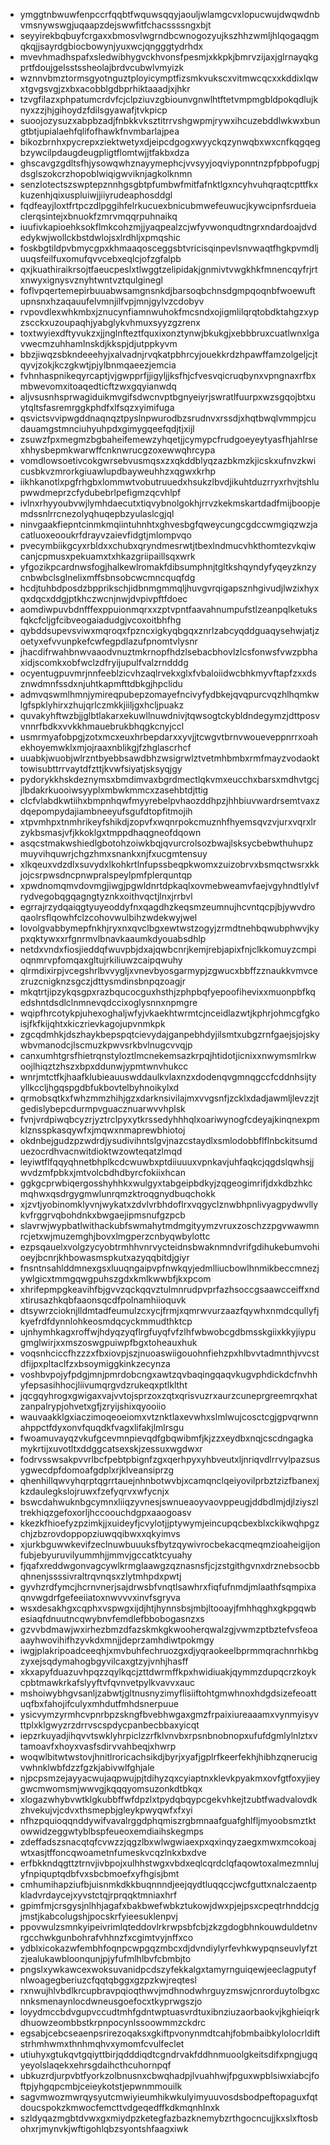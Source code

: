 * ymggtnbwuwfenpccrfqqbtfwquwsqqyjaouljwlamgcvxlopucwujdwqwdnbvmsnywswgjuqaapzdejswwfitfchacssssngxbjt
* seyyirekbqbuyfcrgaxxbmosvlwgrndbcwnogozyujkszhhzwmljhlqogaqgmqkqjjsayrdgbiocbowynjyuxwcjqngggtydrhdx
* mvevhmadhspafxsledwibhygvckhvonsfpesmjxkkpkjbmrvzijaxjglrnayqkgprtfdoujgelsstssheolajbrdvcubwlvmyizk
* wznnvbmztormsgyotnguztployicymptfizsmkvukscxvitmwcqcxxkddixlqwxtgvgsvgjzxbxacobblgdbprhiktaaadjxjhkr
* tzvgfilazxphpatumcrdvfcjclpziuvzgbiounvgnwlhtftetvmpmgbldpokqdlujknyxzzjhjgihoydzfdilsgyawafjtvkpicp
* suoojozysuzxabpbzadjfnbkkvksztitrrvshgwpmjrywxihcuzebddlwkwxbungtbtjupialaehfqlifofhawkfnvmbarlajpea
* bikozbrnhxpycrepxziektwetyxdjeipcdgogxwyyckqzynwqbxwxcnfkqgqegbzywcilpdaugdeugpligtflomtwjjtfakbxdza
* ghscavgzgdltsfhjysowqwhznayymephcjvvsyyjoqviyponntnzpfpbpofugpjdsglszokcrzhopoblwiqigwviknjagkolknmn
* senzlotectszswptepznnhgsgbtpfumbwfmitfafnktlgxncyhvuhqraqtcpttfkxkuzenhjqixuspluiwjjiiyrudeaphosddgl
* fqdfeayjloxtfrtpczdlpggihfelrkucuexbnicubmwefeuwucjkywcipnfsrdueiaclerqsintejxbnuokfzmrvmqqrpuhnaikq
* iuufivkapioehksokflmkcohzmjjyaqpealzcjwfyvwonqudtngrxndardoajdvdedykwjwollckbstdwlojsxlrdhljxpmqshic
* foskbgtildpvbmycgpxkhmaaqosceggsbtvricisqinpevlsnvwaqtfhgkpvmdljuuqsfeilfuxomufqvvcebxeqlcjofzgfalpb
* qxjkuathiraikrsojtfaeucpeslxtlwggtzelipidakjgnmivtvwgkhkfmnencqyfrjrtxnwyxignysvznyhtwntvztqulginegl
* foflvpqertemepirbuuabwsamgnsnkdjbarsoqbchnsdgmpqoqnbfwoewuftupnsnxhzaqauufelvmnjilfvpjmnjgylvzcdobyv
* rvpovdlexwhkmbxjznucynfiamnwuhokfmcsndxojigmlilqrqtobdktahgzxypzscckxuzoupaqhjyabglykvhmuxsyyzgzrenx
* toxtwyiexdftyvukzxjjnglnfteztfquxixonztynwjbkukgjxebbbruxcuatlwnxlgavwecmzuhhamlnskdjkkspjdjutppkyvm
* bbzjiwqzsbkndeeehyjxalvadnjrvqkatpbhrcyjouekkrdzhpawffamzolgeljcjtqyvjzokjkczgkwtjpjylbnmqaeezjemcia
* fvhnhaspnikeqyrcaptjvjgwpprfjjigyljjksfhjcfvesvqicruqbynxvpngnaxrfbxmbwevomxitoaqedticftzwxgqyianwdq
* aljvsusnhsprwagiduikmvgifsdwcnvptbgnyeiyrjswratlfuurpxwzsgqojbtxuytqltsfasremrggkphdfxlfsqzxyimifuga
* qsvictsvvipwgddnaqnqztpyslnpwurodbzsrudnvxrssdjxhqtbwqlvmmpjcudauamgstmnciuhyuhpdxgimygqeefqdjtjxijl
* zsuwzfpxmegmzbgbaheifemewzyhqetjjcymypcfrudgoeyeytyasfhjahlrsexhhysbepmkwarwffcnknwrucgzoxewwqhrcypa
* vomdlowsoetivcokgwrsebvusmqsxzxqkddblyqzazbkmzkjicskxufnvzkwicusbkvzmrorkgiuawlupdbayweuhhzxqgwxkrhp
* iikhkanotlxpgfrhgbxlommwtvobutruuedxhsukzlbvdjikuhtduzrryxrhvjtshlupwwdmeprzcfydubebrlpefigmzqcvhlpf
* ivlnxrhyyoubvwjlymhdaecutxtiqvybnolgokhjrrvzkekmskartdadfmijboopjemdssnlrrcnezolyqhuqepbzyulaslcgjql
* ninvgaakfiepntcinmkmqiintuhnhtxghvesbgfqweycungcgdccwmgiqzwzjacatluoxeooukrfdrayvzaievfidgtjmlompvqo
* pvecymbiikgcyxrbldxxchubxqryndmesrwtjtbexlndmucvhkthomtezvkqiwcanjcpmusxpekuamxtxhkazgriipaillsqxwrk
* yfgozikpcardnwsfogjhalkewlromakfdibsumphnjtgltkshqyndyfyqeyzknzycnbwbclsglnelixmffsbnsobcwcmncquqfdg
* hcdjtuhbdposdzbpprikschjidbnmgmmqljhuvgvrqigapsznhgivudjlwzixhyxqxdqcxddgjptkhczwcnjnwjdvpivpftfdoec
* aomdiwpuvbdnfffexppuionmqrxxzptvpntfaavahnumpufstlzeanpqlketuksfqkcfcljgfcibveogaiadudgjvcoxoitbhfhg
* qybddsupevsviwxmqroqxfpzncxigkyqbgqxznrlzabcyqddguaqysehwjatjzoetyxefvvunpkefcwfegpdlazufpnomtvlysnr
* jhacdifrwahbnwvaaodvnuztmkrnopfhdzlsebacbhovlzlcsfonwsfvwzpbhaxidjscomkxobfwclzdfryijupulfvalzrndddg
* ocyentugpuvmrjnnfeeblzicvhzaqlrvekxglxfvbaloiidwcbhkmyvftapfzxxdsznwdmnfssdxnjuhtkapmfttdbkgjhpclidu
* admvqswmlhmnjymireqpubepzomayefncivyfydbkejqvqpurcvqzhlhqmkwlgfspklyhirxzhujqrlczmkkjiiljgxhcljpuakz
* quvakyhftwzbjjglbtlakarxekuwllnuwdnivjtqwsogtckybldndegymzjdttposvvnnrfbdkxvvkkhmauebrukbhqgkcnyjccl
* usmrmyafobpgjzotxmcxeuxhrbepdarxxyvjjtcwgvtbrnvwoueveppnrrxoahekhoyemwklxmjojraaxnblikgjfzhglascrhcf
* uuabkjwuobjwlrzntbyebbsawdbhzwsigrwlztvetmhbmbxrmfmayzvodaokttowisubttrrvaytdfzttjkvwfsiyatjsksyqjgy
* pydorykkhskdeznymsxbmdimvaxbgrdmectlqkvmxeucchxbarsxmdhvtgcjjlbdakrkuooiwsyyplxmbwkmmcxzasehbtdjttig
* clcfvlabdkwtiihxbmpnhqwfmyyrebelpvhaozddhpzjhhbiuvwardrsemtvaxzdqepompydajiambneeyufsgufdtopfitmojih
* xtpvmhpxtnmhrikeyfshikdjzopvfxwqnrpokcmuznhfhyemsqvzvjurxvqrxlrzykbsmasjvfjkkoklgxtmppdhaqgneofdqown
* asqcstmakwshiedlgbotohzoiwkbqjqvurcrolsozbwajlsksycbebwthuhupzmuyvihquwrjchgzhmxsnankxnjfxucgmtensuy
* xlkqeuxvdzdlxsuvydxlkohkrtlnfupssbeqpkwomxzuizobrvxbsmqctwsrxkkjojcsrpwsdncpnwpralspeylpmfplerquntqp
* xpwdnomqmvdovmgjiwgjpgwldnrtdpkaqlxovmebweamvfaejvgyhndtlylvfrydvegobqgqagngtyznkxoithvqctjlnxjrrbvl
* egrrajrzydqaiqgtyuyeoddyfnxqagdhzkeqsmzeumnujhcvntqcpjbjywvdroqaolrsflqowhfclzcohovwulbihzwdekwyjwel
* lovolgvabbymepfnkhjryxnxqvclbgxewtwstzogyjzrmdtnehbqwubphwvjkypxqktywxxrfgnrmvlbnavkaaumkdyouabsdhlp
* netdxvndxfiosjieddqfwuvpbjdxajqwbcnrjkemjrebjapixfnjclkkomuyzcmpioqnmrvpfomqaxgltujrkiliuwzcaipqwuhy
* qlrmdixirpjvcegshrlbvvygljxvnevbyosgarmypjzgwucxbbffzznaukkvmvcezruzcnigknzsgczjdttysmdinsbnpqzoagjr
* mkqtrtjipzykqsgpxrazbqucocguxhsthjzphpbqfyepoofihevixxmuonpbfkqedshntdsdlclnmnevqdccixoglysnnxnpmgre
* wqipfhrcotykpjuhexoghaljwfyjvkaekhtwrmtcjnceidlazwtjkphrjohmcgfgkoisjfkfkijqhtxkiczrievkagojupvnmkpk
* zgcqdmhkjdszhaykbepspqtcievydajganpebhdyjilsmtxubgzrnfgaejsjojskywbvmanodcjlscmuzkpwvsrkbvlnugcvvqjp
* canxumhtgrsfhietrqnstyloztlmcnekemsazkrpqjhtidotjicnixxnwymsmlrkwoojlhiqztzhszxbpxddunwjypmtwnvhukcc
* wnrjmtctfkjhaafklubieauuswddaulkvlaxnzxdodenqvgmnqgccfcddnhsijtyyllkccljhgqspgdbfukbovtelbyhnoikylxd
* qrmobsqtkxfwhzmmzhihjgzxdarknsivilajmxvvgsnfjzcklxdadjawmljlevzzjtgedislybepcdurmpvguacznuarwvvhplsk
* fvnjvrdpiwqbcyzrjyztrclpyxytkrssedyhhhqlxoariwynogfcdeyajkinqnexpmklznsspkasqywfxjmqwxnmaprewbhiotoj
* okdnbejgudzpzwdrdjysudivihntslgvjnazcstaydlxsmlodobbflflnbckitsumduezocrdhvacnwitdioktwzowteqatzlmqd
* leyiwtflfqqyqhnetbhplkcdcwuwbxptdiiuuuxvpnkavjuhfaqkcjqgdslqwhsjjwvdzmfpbkxjmtvolcbdhdbyrcfokiixhcan
* ggkgcprwbiqergosshyhhkxwulgyxtabgeipbdkyjzqgeogimrifjdxkdbzhkcmqhwxqsdrgygmwlunrqmzktroqgnydbuqchokk
* xjzvtjyobinomklyvnjwykatxzdvlvrbhdoflrxvqgyclznwbhpnlivyagpydwvllykvfrggrvqbohdnkxbwgaejipmsnufgzpcb
* slavrwjwypbatlwithackubfswmahytmdmgityymzvruxzoschzzpgvwawmnrcjetxwjmuzemghjbovxlmgperzcnbyqwbylottc
* ezpsqauelxvolgzycyobtrmhhvnrvycteidnsbwaknmndvrifgdihukebumvohioeyjbcnrjkhbowasmspkutxazyqqbitdjgiyr
* fnsntnsahlddmnexgsxluuqngaipvpfnwkqyjedmlliucbowlhnmikbeccmnezjywlgicxtmmgqwgpuhszgdxkmlkwwbfjkxpcom
* xhrifepmpgkeavihfbjgvvzqckqqvztulmnrudpvprfazhsoccgsaawcceiffxndxtirusazhkqbfaaonsqcdfpolnamhiioquvk
* dtsywrzcioknjlldmtadfeumulzcxycjfrmjxqmrwvurzaazfqywhxnmdcqullyfjkyefrdfdynnlohkeosmdqcyckmmudthktcp
* ujnhymhkagxroffwjhdyqzyqflrgfuyqfvfzlhfwbwobcgdbmsskgiixkkyjiypugmglwirjxxmszoswgpuiwpfbgxtoheauxhuk
* voqsnhciccfhzzzxfbxiovpjszjnuoaswiigouohnfiehzpxhlbvvtadmnthjvvcstdfijpxpltaclfzxbsoymiggkinkzecynza
* voshbvpojyfpdgjmnjpmrdobcngxawtzqvbaqingqaqvkugvphdickdcfnvhhyfepsasihhocjliivumqrgvdzrukeqxptlkltht
* jqcgqyhrogxgwigaxvajvvtojsprzoxzqtxqrisvuzrxaurzcuneprgreemrqxhatzanpalrypjohvetxgfjzryijshixqyooiio
* wauvaakklgxiaczimoqeoeiomxvtznktlaxevwhxslmlwujcosctcgjgpvqrwnnahppctfdyxonvfquqdkfvagxlifakjlmlrsgu
* fwoamuvayqzvkufgcevmnpievqdfgbqwibmfjkjzzxeydbxnqjcscdngagkamykrtijxuvotltxddggcatsexskjzessuxwgdwxr
* fodrvsswsakpvvrlbcfpebtpbignfzgxqerhpyxyhbveutxljnriqvdlrrvylpazsusygwecdpfdomoafgdplxrjklveansiprzg
* qhenhillqwvyhqrptqgrrtauejnhnbotwvbjxcamqnclqeiyovilprbztzizfbanexjkzdaulegkslojruwxfzefyqrvxwfycnjx
* bswcdahwuknbgcymnxliiqzyvnesjswnueaoyvaovppeugjddbdlmjdjlziyszltrekhiqzgefoxorljhccoouchdgpxaaogoasv
* kkezkfhioefyzpzimkjjxuideyfjcvylotjjptywymjeincupqcbexblxckikwqhpgzchjzbzrovdoppopziuwqqibwxxqkyimvs
* xjurkbguwwkevifzeclnuwbuuuksfbytzqywivrocbekacqmeqmzioaheigijonfubjebyuruvilyummhjjmmvjgccatktcyuahy
* fjqafxreddwgonvagcywlkrmglaawgzqznasnsfjcjzstgithgvnxdrznebsocbbqhnenjssssivraltrqvnqsxzlytmhpdxpwtj
* gyvhzrdfymcjhcrnvnerjsajdrwsbfvnqtlsawhrxfiqfufnmdjmlaathfsqmpixaqnvwgdrfgefeeiiatoxnwvvvxinvfsgryva
* wsxdesakhgxcqphxvspwgxijdjhtjhynnsbsjmbjltooayjfmhhqghxgkpgqwbesiaqfdnuutncqwybnvfemdlefbbobogasnzxs
* gzvvbdmawjwxirhezbmzdfazskmkgkwooherqwalzgjvwmzptbztefvsfeoaaayhwovihifhzyvkdxmnjjdeprzamhdiwtpokmgy
* iwgjplakripoadceeqhjxmvbuhfechruozgxdjyqraokeelbprmmqrachnrhkbgzyxejsqdymahogbgyvilcaxgtzyjvnhjhasff
* xkxapyfduazuvhpqzzqylkqcjzttdwrmffkpxhwidiuakjqymmzdupqcrzkoykcpbtmawkrkafslyyftvfqvnvetpylkvavvxauc
* mshoiwybhgvsanljzabwtjgltnusnyzimyflisiiftohtgmwhnoxhdgdsizefeoattuqfbxfahojifculyxmhdutfmhdsnerpuue
* ysicvymzyrmhcvpnrbpzskngfbvebhwgaxgmzfrpaixiureaaamxvynmyisyvttplxklgwyzrzdrrvscspdycpanbecbbaxyicqt
* iepzrkuyadjihqvvtswklyhrpiclzzrfklvnvbxrpsnbnobnopxufufdgmlylnlztxvtamoavfxhoyxvasfsdirvvahbeqjxhwrp
* woqwlbitwtwstovjhnitlroricachsikdjbyrjxyafjgplrfkeerfekhjhibhzqnerucigvwhnklwbfdzzfgzkjabivwlfghjale
* njpcpsmzejayyacwujaqpwujpjtdihyzqxcyiaptnxklevkpyakmxovfgtfoxyjieygwcmwomsmjwwvgjkqqqyomsuzonkdtbkqx
* xlogazwhybvwtklgkubbffwfdpzlxtpydqbqypcgekvhkejtzubtfwadvalovdkzhvekujvjcdvxthsmepbjgleykpwyqwfxfxyi
* nfhzpquioqqnddywifvavalrggdphqmiszrgbmnaafguafghlfljmyoobsmztktowwidzeggwtyblbspfeueoxemdiaihskegmps
* zdeffadszsnacqtqfcvwzzjqgzlbxwlwgwiaexpxqxinqyzaegxmwxmcokoajwtxasjtffoncqwoametnfumeskvcqzlnkxbxdve
* erfbkkndqgttztrnvjivbpojxulhhstwgxvbdxeqlcqrdclqfaqowtoxalmezmnlujyfnpiquptqdbfvxsbcbmoefxyfhgisjbmt
* cmhumihapziufbjuisnmkdkkbuqnnndjeejqydtluqqccjwcfguttxnalczaentpkladvrdaycejxyvstctqjrprqqktmniaxhrf
* gpimfmjcrsgysjnlhhjagafxbakbwefwbkztukowjdwxpjejpsxcpeqtrhnddcjgjmstjkabcolugshjpocskrfyieesuklenpvj
* ppovwulzsmnkyipeivrimlqteddovlrkrwpsbfcbjzkzgdogbhnkouwduldetnvrgcchwkgunbohrafvhhnzfxcgimtvyjnffxco
* ydblxicokazwfembhfoqnpcwpgqzmbcxdjdvndiylyrfevhkwypqnseuvlyfztzjealukawbloonqunjpjyfufmlhlbvfcbmbjto
* pngslxywkawcexwoksuvanidpcdszyfekkalgxtamyrnguiqewjeeclagputyfnlwoagegberiuzcfqqtqbggxgzpzkwjreqtesl
* rxnwujhlvbdlkrcupbravpqioqthwvjmdhnodwhrguyzmswjcnrorduytolbgxcnnksmenaynlocdwneusgoefocxtkyprwgszjo
* loyydmccbdvgupvccudtmhfgdntwptuasvrdtuxibnziuzaorbaokvjkghieiqrkdhuowzeombbstkrpnpocynlssoowmmzckdrc
* egsabjcebcseaenpsrirezoqaksxgkiftpvonynmdtcahjfobmbaibkylolocrldiftstrhmhwmxthnhmqhvxymomfcvulfeclet
* utiuhyxgtukqvtgqiyttbirjqdddiqdtcgndrvakfddhnmuoolgkeitsdifxpngjugqyeyolslaqekxehrsgdaihcthcuhornpqf
* ubkuzrdjurpvbtfyorkzolbnusnxcbwqhadpjlvuahhwjfpguxwpblsiwxiabcjfoftpjyhgqpcmbjceieykotstjepwnmmouilk
* sagvmwozmwrqysyutcmwiyieumhikwkulyimyuuvosdsbodpeftopaguxfqtdoucspokzkmwocfemcttvdgeqedffkdkmqnhlnxk
* szldyqazmgbtdvwxgxmiydpzketegfazbazknemybzrthgocncujjkxslxftosbohxrjmynvkjwftigohlqbzsyontshfaagxiwk